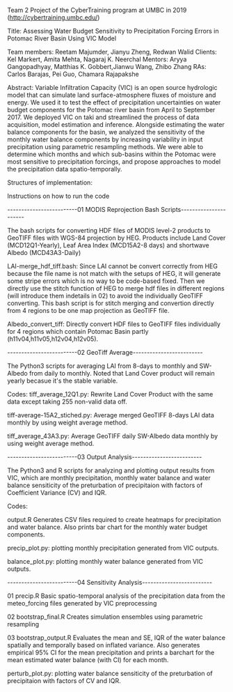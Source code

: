 Team 2 Project of the CyberTraining program at UMBC in 2019 (http://cybertraining.umbc.edu/)

Title: Assessing Water Budget Sensitivity to Precipitation Forcing Errors in Potomac River Basin Using VIC Model

Team members: Reetam Majumder, Jianyu Zheng, Redwan Walid
Clients: Kel Markert, Amita Mehta, Nagaraj K. Neerchal
Mentors: Aryya Gangopadhyay, Matthias K. Gobbert,Jianwu Wang, Zhibo Zhang
RAs: Carlos Barajas, Pei Guo, Chamara Rajapakshe

Abstract: Variable Infiltration Capacity (VIC) is an open source hydrologic model that can simulate land surface-atmosphere fluxes of moisture and energy. We used it to test the effect of precipitation uncertainties on water budget components for the Potomac river basin from April to September 2017. We deployed VIC on taki and streamlined the process of data acquisition, model estimation and inference.  Alongside estimating the water balance components for the basin, we analyzed the sensitivity of the monthly water balance components by increasing variability in input precipitation using parametric resampling methods. We were able to determine which months and which sub-basins within the Potomac were most sensitive to precipitation forcings, and propose approaches to model the precipitation data spatio-temporally.

Structures of implementation:

Instructions on how to run the code

-------------------------01 MODIS Reprojection Bash Scripts----------------------

The bash scripts for converting HDF files of MODIS level-2 products to GeoTIFF files with WGS-84 projection by HEG. 
Products include Land Cover (MCD12Q1-Yearly), Leaf Area Index (MCD15A2-8 days) and shortwave Albedo (MCD43A3-Daily)

LAI-merge_hdf_tiff.bash: 
Since LAI cannot be convert correctly from HEG because the file name is not match with the setups of HEG, it will generate some stripe errors which is no way to be code-based fixed. Then we directly use the stitch function of HEG to merge hdf files in different regions (will introduce them indetails in 02) to avoid the individually GeoTIFF converting. This bash script is for stitch merging and convertion directly from 4 regions to be one map projection as GeoTIFF file.

Albedo_convert_tiff:
Directly convert HDF files to GeoTIFF files individually for 4 regions which contain Potomac Basin partly (h11v04,h11v05,h12v04,h12v05).

-------------------------02 GeoTiff Average-------------------------

The Python3 scripts for averaging LAI from 8-days to monthly and SW-Albedo from daily to monthly. Noted that Land Cover product will remain yearly becasue it's the stable variable.

Codes:
tiff_average_12Q1.py: 
Rewrite Land Cover Product with the same data except taking 255 non-valid data off.

tiff-average-15A2_stiched.py:
Average merged GeoTIFF 8-days LAI data monthly by using weight average method.

tiff_average_43A3.py:
Average GeoTIFF daily SW-Albedo data monthly by using weight average method.

-------------------------03 Output Analysis-------------------------

The Python3 and R scripts for analyzing and plotting output results from VIC, which are monthly precipitation, monthly water balance and water balance sensiticity of the preturbation of precipitaion with factors of Coefficient Variance (CV) and IQR.

Codes:

output.R
Generates CSV files required to create heatmaps for precipitation and water balance. Also prints bar chart for the monthly water budget components.

precip_plot.py:
plotting monthly precipitation generated from VIC outputs.

balance_plot.py:
plotting monthly water balance generated from VIC outputs.

-------------------------04 Sensitivity Analysis-------------------------

01 precip.R
Basic spatio-temporal analysis of the precipitation data from the meteo_forcing files generated by VIC preprocessing

02 bootstrap_final.R
Creates simulation ensembles using parametric resampling

03 bootstrap_output.R
Evaluates the mean and SE, IQR of the water balance spatially and temporally based on inflated variance. Also generates empirical 95% CI for the mean precipitation and prints a barchart for the mean estimated water balance (with CI) for each month.

perturb_plot.py:
plotting water balance sensiticity of the preturbation of precipitaion with factors of CV and IQR.
